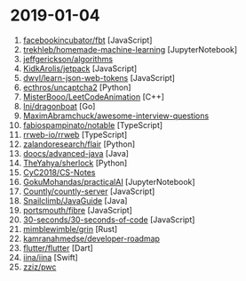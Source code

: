 # 2019-01-04

1. [facebookincubator/fbt](https://github.com/facebookincubator/fbt "A JavaScript Internationalization Framework") [JavaScript]
2. [trekhleb/homemade-machine-learning](https://github.com/trekhleb/homemade-machine-learning "🤖 Python examples of popular machine learning algorithms with interactive Jupyter demos and math being explained") [JupyterNotebook]
3. [jeffgerickson/algorithms](https://github.com/jeffgerickson/algorithms "Bug-tracking for Jeff's algorithms book, notes, etc.") 
4. [KidkArolis/jetpack](https://github.com/KidkArolis/jetpack "🚀 Jetpack – webpack made more convenient.") [JavaScript]
5. [dwyl/learn-json-web-tokens](https://github.com/dwyl/learn-json-web-tokens "🔐 Learn how to use JSON Web Token (JWT) to secure your next Web App! (Tutorial/Example with Tests!!)") [JavaScript]
6. [ecthros/uncaptcha2](https://github.com/ecthros/uncaptcha2 "defeating the latest version of ReCaptcha with 91% accuracy") [Python]
7. [MisterBooo/LeetCodeAnimation](https://github.com/MisterBooo/LeetCodeAnimation "Demonstrate all the questions on LeetCode in the form of animation.（用动画的形式呈现解LeetCode题目的思路）") [C++]
8. [lni/dragonboat](https://github.com/lni/dragonboat "Dragonboat is a feature complete and high performance multi-group Raft library in Go.") [Go]
9. [MaximAbramchuck/awesome-interview-questions](https://github.com/MaximAbramchuck/awesome-interview-questions "A curated awesome list of lists of interview questions. Feel free to contribute! 🎓") 
10. [fabiospampinato/notable](https://github.com/fabiospampinato/notable "The markdown-based note-taking app that doesn't suck.") [TypeScript]
11. [rrweb-io/rrweb](https://github.com/rrweb-io/rrweb "record and replay the web") [TypeScript]
12. [zalandoresearch/flair](https://github.com/zalandoresearch/flair "A very simple framework for state-of-the-art Natural Language Processing (NLP)") [Python]
13. [doocs/advanced-java](https://github.com/doocs/advanced-java "😮 互联网 Java 工程师进阶知识完全扫盲") [Java]
14. [TheYahya/sherlock](https://github.com/TheYahya/sherlock "🔎 Find usernames across social networks") [Python]
15. [CyC2018/CS-Notes](https://github.com/CyC2018/CS-Notes "📚 Computer Science Learning Notes") 
16. [GokuMohandas/practicalAI](https://github.com/GokuMohandas/practicalAI "📚A practical approach to learning machine learning.") [JupyterNotebook]
17. [Countly/countly-server](https://github.com/Countly/countly-server "Countly helps you get insights from your application. Available self-hosted or on private cloud.") [JavaScript]
18. [Snailclimb/JavaGuide](https://github.com/Snailclimb/JavaGuide "【Java学习+面试指南】 一份涵盖大部分Java程序员所需要掌握的核心知识。") [Java]
19. [portsmouth/fibre](https://github.com/portsmouth/fibre "WebGL 3d dynamical systems visualization") [JavaScript]
20. [30-seconds/30-seconds-of-code](https://github.com/30-seconds/30-seconds-of-code "Curated collection of useful JavaScript snippets that you can understand in 30 seconds or less.") [JavaScript]
21. [mimblewimble/grin](https://github.com/mimblewimble/grin "Minimal implementation of the MimbleWimble protocol.") [Rust]
22. [kamranahmedse/developer-roadmap](https://github.com/kamranahmedse/developer-roadmap "Roadmap to becoming a web developer in 2019") 
23. [flutter/flutter](https://github.com/flutter/flutter "Flutter makes it easy and fast to build beautiful mobile apps.") [Dart]
24. [iina/iina](https://github.com/iina/iina "The modern video player for macOS.") [Swift]
25. [zziz/pwc](https://github.com/zziz/pwc "Papers with code. Sorted by stars. Updated weekly.") 

